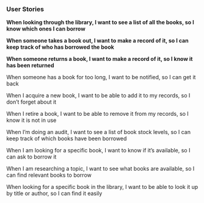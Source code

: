 ### User Stories

**When looking through the library, I want to see a list of all the books, so I know which ones I can borrow**

**When someone takes a book out, I want to make a record of it, so I can keep track of who has borrowed the book**

**When someone returns a book, I want to make a record of it, so I know it has been returned**

When someone has a book for too long, I want to be notified, so I can get it back

When I acquire a new book, I want to be able to add it to my records, so I don’t forget about it

When I retire a book, I want to be able to remove it from my records, so I know it is not in use

When I’m doing an audit, I want to see a list of book stock levels, so I can keep track of which books have been borrowed

When I am looking for a specific book, I want to know if it’s available, so I can ask to borrow it

When I am researching a topic, I want to see what books are available, so I can find relevant books to borrow

When looking for a specific book in the library, I want to be able to look it up by title or author, so I can find it easily
